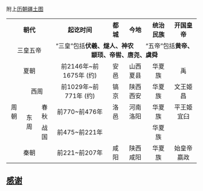 附上[历朝疆土图](http://img.xixik.net/custom/section/chinese-dynasties/Magic-Dynasties-in-Chinese-history.gif)



<table>
    <tr>
        <th align="center" colspan="4">朝代</td>
        <th align="center">起讫时间</td>
        <th align="center">都城</td>
        <th align="center">今地</td>
        <th align="center">统治民族</td>
        <th align="center">开国皇帝</td>
    </tr>
    <tr>
        <td align="center" colspan="4">三皇五帝</td>
        <td align="center" colspan="5">“三皇”包括<b>伏羲、燧人、神农</b>&emsp;&emsp;“五帝”包括<b>黄帝、颛顼、帝喾、唐尧、虞舜</b></td>
    </tr>
    <tr>
        <td align="center" colspan="4">夏朝</td>
        <td align="center">前2146年~前1675年 (约)</td>
        <td align="center">安邑</td>
        <td align="center">山西夏县</td>
        <td align="center">华夏族</td>
        <td align="center">禹</td>
    </tr>
   <tr>
        <td align="center" rowspan="3" colspan="2">周朝</td>
        <td align="center" colspan="2">西周</td>
        <td align="center">前1029年~前771年 (约)</td>
        <td align="center">镐京</td>
        <td align="center">陕西西安</td>
        <td align="center">华夏族</td>
        <td align="center">文王姬昌</td>
    </tr>
    <tr >
        <td rowspan="2" align="center">东周</td>
        <td align="center">春秋</td>
        <td align="center">前770~前476年</td>
        <td align="center">洛邑</td>
        <td align="center">河南洛阳</td>
        <td align="center">华夏族</td>
        <td align="center">平王姬宜臼</td>
    </tr>
    <tr >
        <td align="center">战国</td>
        <td align="center">前475~前221年</td>
        <td align="center"></td>
        <td align="center"></td>
        <td align="center">华夏族</td>
        <td align="center"></td>
    </tr>
     <tr>
        <td align="center" colspan="4">秦朝</td>
        <td align="center">前221~前207年</td>
        <td align="center">咸阳</td>
        <td align="center">陕西咸阳</td>
        <td align="center">华夏族</td>
        <td align="center">始皇帝嬴政</td>
    </tr>


</table>


## [感谢](http://114.xixik.com/chinese-dynasties/)
